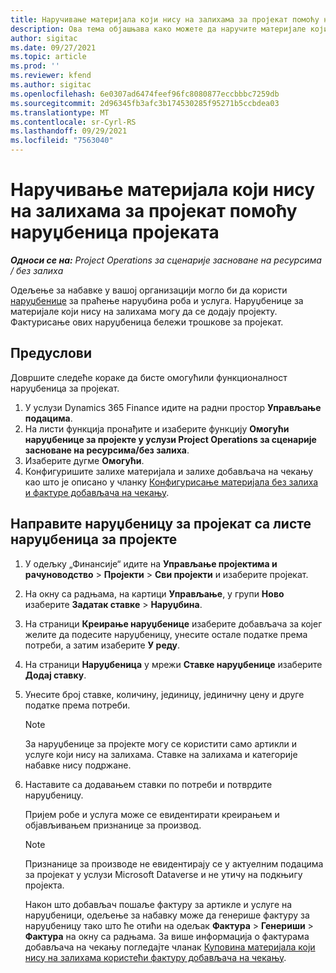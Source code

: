 ```yaml
---
title: Наручивање материјала који нису на залихама за пројекат помоћу наруџбеница пројеката
description: Ова тема објашњава како можете да наручите материјале који нису на залихама за пројекат помоћу наруџбеница пројеката.
author: sigitac
ms.date: 09/27/2021
ms.topic: article
ms.prod: ''
ms.reviewer: kfend
ms.author: sigitac
ms.openlocfilehash: 6e0307ad6474feef96fc8080877eccbbbc7259db
ms.sourcegitcommit: 2d96345fb3afc3b174530285f95271b5ccbdea03
ms.translationtype: MT
ms.contentlocale: sr-Cyrl-RS
ms.lasthandoff: 09/29/2021
ms.locfileid: "7563040"
---
```

# <a name="order-non-stocked-materials-for-a-project-using-project-purchase-orders"></a>Наручивање материјала који нису на залихама за пројекат помоћу наруџбеница пројеката

_**Односи се на:** Project Operations за сценарије засноване на ресурсима / без залиха_

Одељење за набавке у вашој организацији могло би да користи [наруџбенице](/dynamics365/supply-chain/procurement/purchase-order-overview) за праћење наруџбина роба и услуга. Наруџбенице за материјале који нису на залихама могу да се додају пројекту. Фактурисање ових наруџбеница бележи трошкове за пројекат.

## <a name="prerequisites"></a>Предуслови
Довршите следеће кораке да бисте омогућили функционалност наруџбеница за пројекат.

1. У услузи Dynamics 365 Finance идите на радни простор **Управљање подацима**.
2. На листи функција пронађите и изаберите функцију **Омогући наруџбенице за пројекте у услузи Project Operations за сценарије засноване на ресурсима/без залиха**.
3. Изаберите дугме **Омогући**.
4. Конфигуришите залихе материјала и залихе добављача на чекању као што је описано у чланку [Конфигурисање материјала без залиха и фактуре добављача на чекању](configure-materials-nonstocked.md).

## <a name="create-a-project-purchase-order-from-the-project-purchase-order-list"></a>Направите наруџбеницу за пројекат са листе наруџбеница за пројекте

1. У одељку „Финансије“ идите на **Управљање пројектима и рачуноводство** > **Пројекти** > **Сви пројекти** и изаберите пројекат.
2. На окну са радњама, на картици **Управљање**, у групи **Ново** изаберите **Задатак ставке** > **Наруџбина**.
3. На страници **Креирање наруџбенице** изаберите добављача за којег желите да подесите наруџбеницу, унесите остале податке према потреби, а затим изаберите **У реду**.
4. На страници **Наруџбеница** у мрежи **Ставке наруџбенице** изаберите **Додај ставку**.
5. Унесите број ставке, количину, јединицу, јединичну цену и друге податке према потреби.

    > [!NOTE]
    > За наруџбенице за пројекте могу се користити само артикли и услуге који нису на залихама. Ставке на залихама и категорије набавке нису подржане.

6. Наставите са додавањем ставки по потреби и потврдите наруџбеницу.

    Пријем робе и услуга може се евидентирати креирањем и објављивањем признанице за производ.

    > [!NOTE]
    > Признанице за производе не евидентирају се у актуелним подацима за пројекат у услузи Microsoft Dataverse и не утичу на подкњигу пројекта.

    Након што добављач пошаље фактуру за артикле и услуге на наруџбеници, одељење за набавку може да генерише фактуру за наруџбеницу тако што ће отићи на одељак **Фактура** > **Генериши** > **Фактура** на окну са радњама. За више информација о фактурама добављача на чекању погледајте чланак [Куповина материјала који нису на залихама користећи фактуру добављача на чекању](pending-vendor-invoices.md).
